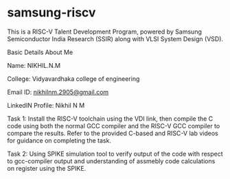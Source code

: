 # samsung-riscv

This is a RISC-V Talent Development Program, powered by Samsung Semiconductor India Research (SSIR) along with VLSI System Design (VSD).

Basic Details About Me

Name: NIKHIL.N.M

College: Vidyavardhaka college of engineering

Email ID: nikhilnm.2905@gmail.com

LinkedIN Profile: Nikhil N M

Task 1:
Install the RISC-V toolchain using the VDI link, then compile the C code using both the normal GCC compiler and the RISC-V GCC compiler to compare the results. Refer to the provided C-based and RISC-V lab videos for guidance on completing the task.

Task 2:
Using SPIKE simulation tool to verify output of the code with respect to gcc-compiler output and understanding of assmebly code calculations on register using the SPIKE.
